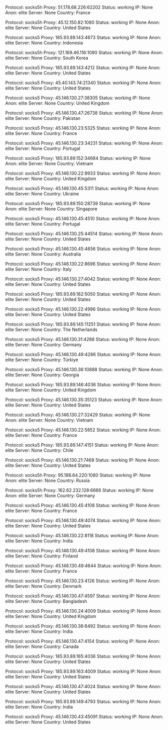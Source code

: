 Protocol: socks5h
Proxy: 51.178.68.226:62202
Status: working
IP: None
Anon: elite
Server: None
Country: France

Protocol: socks5h
Proxy: 45.12.150.82:1080
Status: working
IP: None
Anon: elite
Server: None
Country: United States

Protocol: socks5
Proxy: 185.93.89.143:4673
Status: working
IP: None
Anon: elite
Server: None
Country: Indonesia

Protocol: socks5h
Proxy: 121.169.46.116:1090
Status: working
IP: None
Anon: elite
Server: None
Country: South Korea

Protocol: socks5
Proxy: 185.93.89.143:4212
Status: working
IP: None
Anon: elite
Server: None
Country: United States

Protocol: socks5
Proxy: 45.40.143.74:21340
Status: working
IP: None
Anon: elite
Server: None
Country: United States

Protocol: socks5
Proxy: 45.146.130.27:38305
Status: working
IP: None
Anon: elite
Server: None
Country: United Kingdom

Protocol: socks5
Proxy: 45.146.130.47:26738
Status: working
IP: None
Anon: elite
Server: None
Country: Pakistan

Protocol: socks5
Proxy: 45.146.130.23:5325
Status: working
IP: None
Anon: elite
Server: None
Country: France

Protocol: socks5
Proxy: 45.146.130.23:34231
Status: working
IP: None
Anon: elite
Server: None
Country: Portugal

Protocol: socks5
Proxy: 185.93.89.152:34684
Status: working
IP: None
Anon: elite
Server: None
Country: Vietnam

Protocol: socks5
Proxy: 45.146.130.22:8933
Status: working
IP: None
Anon: elite
Server: None
Country: United Kingdom

Protocol: socks5
Proxy: 45.146.130.45:5311
Status: working
IP: None
Anon: elite
Server: None
Country: Ukraine

Protocol: socks5
Proxy: 185.93.89.150:28739
Status: working
IP: None
Anon: elite
Server: None
Country: Singapore

Protocol: socks5
Proxy: 45.146.130.45:4510
Status: working
IP: None
Anon: elite
Server: None
Country: Portugal

Protocol: socks5
Proxy: 45.146.130.25:44514
Status: working
IP: None
Anon: elite
Server: None
Country: United States

Protocol: socks5
Proxy: 45.146.130.45:4656
Status: working
IP: None
Anon: elite
Server: None
Country: Australia

Protocol: socks5
Proxy: 45.146.130.22:8696
Status: working
IP: None
Anon: elite
Server: None
Country: Italy

Protocol: socks5
Proxy: 45.146.130.27:4042
Status: working
IP: None
Anon: elite
Server: None
Country: United States

Protocol: socks5
Proxy: 185.93.89.182:5050
Status: working
IP: None
Anon: elite
Server: None
Country: United States

Protocol: socks5
Proxy: 45.146.130.22:4996
Status: working
IP: None
Anon: elite
Server: None
Country: United States

Protocol: socks5
Proxy: 185.93.89.145:11251
Status: working
IP: None
Anon: elite
Server: None
Country: The Netherlands

Protocol: socks5
Proxy: 45.146.130.31:4288
Status: working
IP: None
Anon: elite
Server: None
Country: Germany

Protocol: socks5
Proxy: 45.146.130.49:4286
Status: working
IP: None
Anon: elite
Server: None
Country: Türkiye

Protocol: socks5
Proxy: 45.146.130.36:10888
Status: working
IP: None
Anon: elite
Server: None
Country: Georgia

Protocol: socks5
Proxy: 185.93.89.146:4036
Status: working
IP: None
Anon: elite
Server: None
Country: United Kingdom

Protocol: socks5
Proxy: 45.146.130.35:35123
Status: working
IP: None
Anon: elite
Server: None
Country: United States

Protocol: socks5
Proxy: 45.146.130.27:32429
Status: working
IP: None
Anon: elite
Server: None
Country: Vietnam

Protocol: socks5
Proxy: 45.146.130.22:5852
Status: working
IP: None
Anon: elite
Server: None
Country: France

Protocol: socks5
Proxy: 185.93.89.147:4151
Status: working
IP: None
Anon: elite
Server: None
Country: Chile

Protocol: socks5
Proxy: 45.146.130.21:7468
Status: working
IP: None
Anon: elite
Server: None
Country: United States

Protocol: socks5h
Proxy: 95.188.64.220:1080
Status: working
IP: None
Anon: elite
Server: None
Country: Russia

Protocol: socks5h
Proxy: 162.62.232.128:6666
Status: working
IP: None
Anon: elite
Server: None
Country: Germany

Protocol: socks5
Proxy: 45.146.130.45:4108
Status: working
IP: None
Anon: elite
Server: None
Country: France

Protocol: socks5
Proxy: 45.146.130.49:4074
Status: working
IP: None
Anon: elite
Server: None
Country: United States

Protocol: socks5
Proxy: 45.146.130.22:8118
Status: working
IP: None
Anon: elite
Server: None
Country: India

Protocol: socks5
Proxy: 45.146.130.49:4108
Status: working
IP: None
Anon: elite
Server: None
Country: Finland

Protocol: socks5
Proxy: 45.146.130.49:4644
Status: working
IP: None
Anon: elite
Server: None
Country: France

Protocol: socks5
Proxy: 45.146.130.23:4126
Status: working
IP: None
Anon: elite
Server: None
Country: Denmark

Protocol: socks5
Proxy: 45.146.130.47:4597
Status: working
IP: None
Anon: elite
Server: None
Country: Bangladesh

Protocol: socks5
Proxy: 45.146.130.24:4009
Status: working
IP: None
Anon: elite
Server: None
Country: United Kingdom

Protocol: socks5
Proxy: 45.146.130.36:6492
Status: working
IP: None
Anon: elite
Server: None
Country: India

Protocol: socks5
Proxy: 45.146.130.47:4154
Status: working
IP: None
Anon: elite
Server: None
Country: Canada

Protocol: socks5
Proxy: 185.93.89.165:4036
Status: working
IP: None
Anon: elite
Server: None
Country: United States

Protocol: socks5
Proxy: 185.93.89.163:4009
Status: working
IP: None
Anon: elite
Server: None
Country: United States

Protocol: socks5
Proxy: 45.146.130.47:4024
Status: working
IP: None
Anon: elite
Server: None
Country: United States

Protocol: socks5
Proxy: 185.93.89.149:4793
Status: working
IP: None
Anon: elite
Server: None
Country: India

Protocol: socks5
Proxy: 45.146.130.43:45091
Status: working
IP: None
Anon: elite
Server: None
Country: United States

